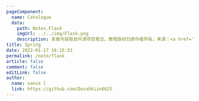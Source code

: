 ```yaml
---
pageComponent:
  name: Catalogue
  data:
    path: Notes.Flask
    imgUrl: ../../img/Flask.png
    description: 本章内容取自开源项目笔记，教程版权归原作者所有。来源：<a href='https://github.com/xugaoyi/vuepress-theme-vdoing' target='_blank'>vuepress-theme-vdoing</a>
title: Spring
date: 2022-01-17 16:15:53
permalink: /note/flask
article: false
comment: false
editLink: false
author:
  name: vance l
  link: https://github.com/Dovahkiin8625
---
```


